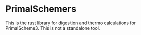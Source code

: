 # PrimalSchemers

This is the rust library for digestion and thermo calculations for PrimalScheme3. This is not a standalone tool.


